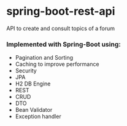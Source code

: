 # spring-boot-rest-api

 API to create and consult topics of a forum

### Implemented with Spring-Boot using:
- Pagination and Sorting
- Caching to improve performance
- Security
- JPA
- H2 DB Engine
- REST
- CRUD
- DTO
- Bean Validator
- Exception handler
